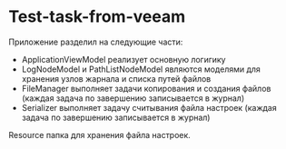 # Test-task-from-veeam

Приложение разделил на следующие части:
- ApplicationViewModel реализует основную логигику 
- LogNodeModel и PathListNodeModel являются моделями для хранения узлов жарнала и списка путей файлов
- FileManager выполняет задачи копирования и создания файлов (каждая задача по завершению записывается в журнал)
- Serializer выполняет задачу считывания файла настроек (каждая задача по завершению записывается в журнал)

Resource папка для хранения файла настроек.
